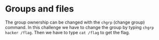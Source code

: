 # Groups and files

The group ownership can be changed with the `chgrp` (change group) command.
In this challenge we have to change the group by typing `chgrp hacker /flag`.
Then we have to type `cat /flag` to get the flag.
